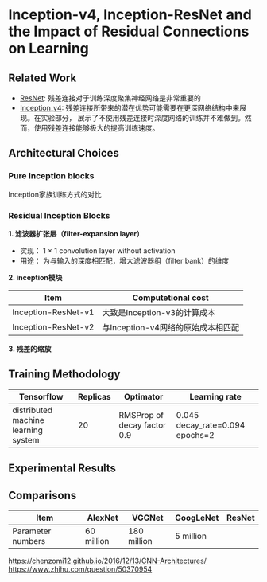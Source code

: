 # Inception-v4, Inception-ResNet and the Impact of Residual Connections on Learning
## Related Work
- [ResNet](https://www.cv-foundation.org/openaccess/content_cvpr_2016/papers/He_Deep_Residual_Learning_CVPR_2016_paper.pdf): 
残差连接对于训练深度聚集神经网络是非常重要的
- [Inception_v4](https://arxiv.org/abs/1602.07261): 残差连接所带来的潜在优势可能需要在更深网络结构中来展现。在实验部分，
展示了不使用残差连接时深度网络的训练并不难做到。然而，使用残差连接能够极大的提高训练速度。

## Architectural Choices
### Pure Inception blocks
Inception家族训练方式的对比
### Residual Inception Blocks
**1. 滤波器扩张层（filter-expansion layer）**
- 实现： 1 × 1 convolution layer without activation
- 用途： 为与输入的深度相匹配，增大滤波器组（filter bank）的维度

**2. inception模块**

Item | Computetional cost
----- | --------------------
Inception-ResNet-v1 | 大致是Inception-v3的计算成本
Inception-ResNet-v2 | 与Inception-v4网络的原始成本相匹配

**3. 残差的缩放**

## Training Methodology
Tensorflow | Replicas | Optimator | Learning rate 
-----------|----------| ----------|-------------
distributed machine learning system | 20 | RMSProp of decay factor 0.9 | 0.045 decay_rate=0.094 epochs=2 

##  Experimental Results







## Comparisons
Item | AlexNet | VGGNet | GoogLeNet | ResNet 
-----|---------|--------|-----------|-------
Parameter numbers | 60 million | 180 million |5 million 

https://chenzomi12.github.io/2016/12/13/CNN-Architectures/
https://www.zhihu.com/question/50370954
